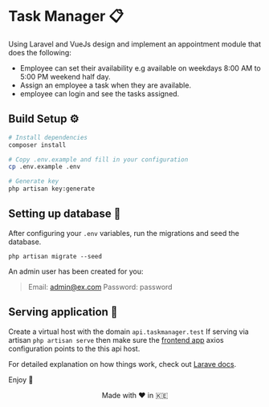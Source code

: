 # Task Manager 📋

Using Laravel and VueJs design and implement an appointment module that does the following:

- Employee can set their availability e.g available on weekdays 8:00 AM to 5:00 PM weekend half day.
- Assign an employee a task when they are available.
- employee can login and see the tasks assigned.

## Build Setup ⚙️

```bash
# Install dependencies
composer install

# Copy .env.example and fill in your configuration
cp .env.example .env

# Generate key
php artisan key:generate
```

## Setting up database 💾

After configuring your `.env` variables, run the migrations and seed the database.

```
php artisan migrate --seed
```

An admin user has been created for you:

> Email: admin@ex.com
> Password: password

## Serving application 🔗

Create a virtual host with the domain `api.taskmanager.test`
If serving via artisan `php artisan serve` then make sure the [frontend app](https://github.com/ekaranjaa/task-manager) axios configuration points to the this api host.

For detailed explanation on how things work, check out [Larave docs](https://laravel.com).

Enjoy 🌟

<p align="center">Made with ❤️ in 🇰🇪</p>
